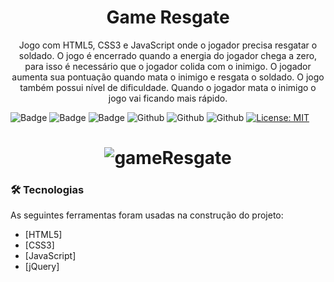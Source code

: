 <h1 align="center">Game Resgate</h1>

<p align="center">Jogo com HTML5, CSS3 e JavaScript onde o jogador precisa resgatar o soldado. O jogo é encerrado quando a energia do jogador chega a zero, para isso é necessário que o jogador colida com o inimigo. O jogador aumenta sua pontuação quando mata o inimigo e resgata o soldado. O jogo também possui nível de dificuldade. Quando o jogador mata o inimigo o jogo vai ficando mais rápido.</p>

![Badge](https://img.shields.io/badge/HTML5-E34F26?style=for-the-badge&logo=html5&logoColor=white") ![Badge](https://img.shields.io/badge/CSS3-1572B6?style=for-the-badge&logo=css3&logoColor=white") ![Badge](https://img.shields.io/badge/JavaScript-323330?style=for-the-badge&logo=javascript&logoColor=F7DF1E") ![Github](https://img.shields.io/github/issues/andersonfpv/gameResgate") 
![Github](https://img.shields.io/github/forks/andersonfpv/gameResgate") ![Github](https://img.shields.io/github/stars/andersonfpv/gameResgate") [![License: MIT](https://img.shields.io/badge/License-MIT-yellow.svg)](https://opensource.org/licenses/MIT)

<h1 align="center">
  <img alt="gameResgate" title="gameResgate" src="./screenshots/gameResgate.gif" />
</h1>

### 🛠 Tecnologias

As seguintes ferramentas foram usadas na construção do projeto:

- [HTML5]
- [CSS3]
- [JavaScript]
- [jQuery]
